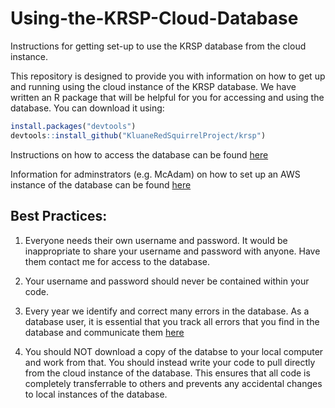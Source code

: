 # Using-the-KRSP-Cloud-Database
Instructions for getting set-up to use the KRSP database from the cloud instance.

This repository is designed to provide you with information on how to get up and running using the cloud instance of the KRSP database.
We have written an R package that will be helpful for you for accessing and using the database.  You can download it using:

```r
install.packages("devtools")
devtools::install_github("KluaneRedSquirrelProject/krsp")
```

Instructions on how to access the database can be found [here](https://github.com/KluaneRedSquirrelProject/Using-the-KRSP-Cloud-Database/blob/master/Connecting%20to%20KRSP.md)

Information for adminstrators (e.g. McAdam) on how to set up an AWS instance of the database can be found [here](https://github.com/KluaneRedSquirrelProject/krsp/blob/master/vignettes/mysql-aws.md)




## Best Practices:
1.  Everyone needs their own username and password.  It would be inappropriate to share your username and password with anyone.  Have them contact me for access to the database.

2.  Your username and password should never be contained within your code.

3.  Every year we identify and correct many errors in the database.  As a database user, it is essential that you track all errors that you find in the database and communicate them [here](https://github.com/KluaneRedSquirrelProject/KRSP-Database-Errors/issues)

4.  You should NOT download a copy of the databse to your local computer and work from that.  You should instead write your code to pull directly from the cloud instance of the database.  This ensures that all code is completely transferrable to others and prevents any accidental changes to local instances of the database.



